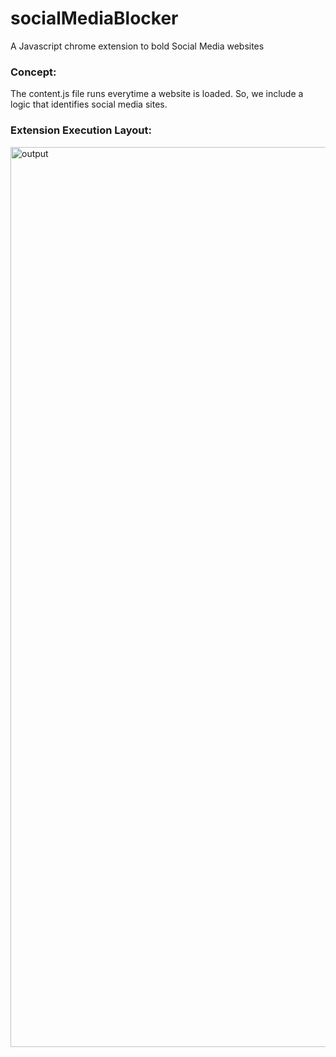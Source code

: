 # socialMediaBlocker

A Javascript chrome extension to bold Social Media websites

### Concept:

The content.js file runs everytime a website is loaded. So, we include a logic that identifies social media sites.

### Extension Execution Layout:
<img width="1440" alt="output" src="https://github.com/user-attachments/assets/d9face20-21cd-4950-8197-6b24c6f6c1b1">
